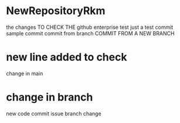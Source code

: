 # NewRepositoryRkm


 the changes TO CHECK THE github enterprise 
test 
just a test commit
sample commit
commit from branch
COMMIT FROM A NEW BRANCH 

new line added to check
=======
change in main

change in branch
=======
new code commit
issue branch change
